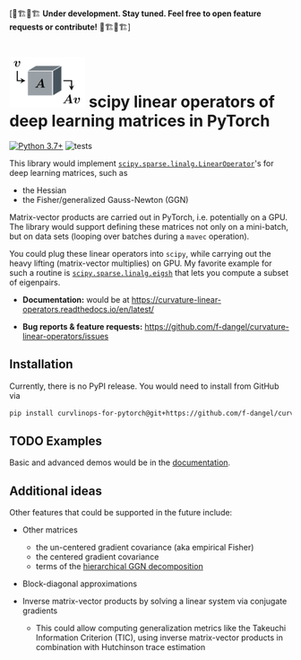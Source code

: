 [👷🏗👷🏗 **Under development. Stay tuned. Feel free to open feature requests or contribute!** 👷🏗👷🏗]

# <img alt="Logo" src="./docs/rtd/assets/logo.svg" height="90"> scipy linear operators of deep learning matrices in PyTorch

[![Python
3.7+](https://img.shields.io/badge/python-3.7+-blue.svg)](https://www.python.org/downloads/release/python-370/)
![tests](https://github.com/f-dangel/curvature-linear-operators/actions/workflows/test.yaml/badge.svg)

This library would implement
[`scipy.sparse.linalg.LinearOperator`](https://docs.scipy.org/doc/scipy/reference/generated/scipy.sparse.linalg.LinearOperator.html)'s
for deep learning matrices, such as

- the Hessian
- the Fisher/generalized Gauss-Newton (GGN)

Matrix-vector products are carried out in PyTorch, i.e. potentially on a GPU.
The library would support defining these matrices not only on a mini-batch, but
on data sets (looping over batches during a `mavec` operation).

You could plug these linear operators into `scipy`, while carrying out the heavy
lifting (matrix-vector multiplies) on GPU. My favorite example for such a
routine is
[`scipy.sparse.linalg.eigsh`](https://docs.scipy.org/doc/scipy/reference/generated/scipy.sparse.linalg.eigsh.html)
that lets you compute a subset of eigenpairs.

- **Documentation:** would be at
  https://curvature-linear-operators.readthedocs.io/en/latest/

- **Bug reports & feature requests:**
  https://github.com/f-dangel/curvature-linear-operators/issues

## Installation

Currently, there is no PyPI release. You would need to install from GitHub via

```bash
pip install curvlinops-for-pytorch@git+https://github.com/f-dangel/curvature-linear-operators.git#egg=curvlinops-for-pytorch
```

## TODO Examples

Basic and advanced demos would be in the
[documentation](https://curvature-linear-operators.readthedocs.io/en/latest/basic_usage/index.html).

## Additional ideas

Other features that could be supported in the future include:

- Other matrices

  - the un-centered gradient covariance (aka empirical Fisher)
  - the centered gradient covariance
  - terms of the [hierarchical GGN decomposition](https://arxiv.org/abs/2008.11865)

- Block-diagonal approximations

- Inverse matrix-vector products by solving a linear system via conjugate
  gradients

  - This could allow computing generalization metrics like the Takeuchi
    Information Criterion (TIC), using inverse matrix-vector products in
    combination with Hutchinson trace estimation
